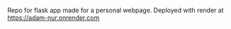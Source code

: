 Repo for flask app made for a personal webpage. Deployed with render at 
https://adam-nur.onrender.com
